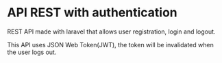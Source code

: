 # API REST with authentication

REST API made with laravel that allows user registration, login and logout.

This API uses JSON Web Token(JWT), the token will be invalidated when the user logs out.
